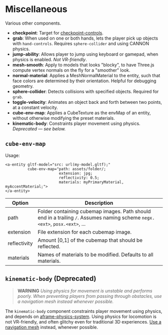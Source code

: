 # Miscellaneous

Various other components.

- **checkpoint**: Target for [checkpoint-controls](/src/controls/checkpoint-controls.js).
- **grab**: When used on one or both hands, lets the player pick up objects with `hand-controls`. Requires `sphere-collider` and using CANNON physics.
- **jump-ability**: Allows player to jump using keyboard or gamepad, when physics is enabled. *Not VR-friendly*.
- **mesh-smooth**: Apply to models that looks "blocky", to have Three.js compute vertex normals on the fly for a "smoother" look.
- **normal-material**: Applies a MeshNormalMaterial to the entity, such that face colors are determined by their orientation. Helpful for debugging geometry.
- **sphere-collider**: Detects collisions with specified objects. Required for `grab`.
- **toggle-velocity**: Animates an object back and forth between two points, at a constant velocity.
- **cube-env-map**: Applies a CubeTexture as the envMap of an entity, without otherwise modifying the preset materials.
- **kinematic-body**: Constraints player movement using physics. *Deprecated — see below.*

## `cube-env-map`

Usage:

```
<a-entity gltf-model="src: url(my-model.gltf);"
          cube-env-map="path: assets/folder/;
                        extension: jpg;
                        reflectivity: 0.5;
                        materials: myPrimaryMaterial, myAccentMaterial;">
</a-entity>
```

| Option | Description |
|--------|-------------|
| path | Folder containing cubemap images. Path should end in a trailing `/`. Assumes naming scheme `negx.<ext>`, `posx.<ext>`, ... |
| extension | File extension for each cubemap image. |
| reflectivity | Amount [0,1] of the cubemap that should be reflected. |
| materials | Names of materials to be modified. Defaults to all materials. |

## `kinematic-body` (Deprecated)

> **WARNING** *Using physics for movement is unstable and performs poorly. When preventing players from passing through obstacles, use a navigation mesh instead whenever possible.*

The `kinematic-body` component constraints player movement using physics, and depends on [aframe-physics-system](http://github.com/c-frame/aframe-physics-system/). Using physics for locomotion is not VR-friendly, and often glitchy even for traditional 3D experiences. [Use a navigation mesh](https://github.com/c-frame/aframe-extras/tree/master/src/controls#usage) instead, whenever possible.
